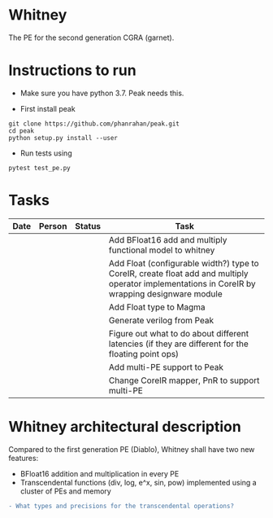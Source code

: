 # Whitney
The PE for the second generation CGRA (garnet).

# Instructions to run
* Make sure you have python 3.7. Peak needs this.

* First install peak
```
git clone https://github.com/phanrahan/peak.git
cd peak
python setup.py install --user
```

* Run tests using
```
pytest test_pe.py
```

# Tasks
| Date | Person | Status | Task |
| ---- | ------ | ------ | ---- |
| | | | Add BFloat16 add and multiply functional model to whitney |
| | | | Add Float (configurable width?) type to CoreIR, create float add and multiply operator implementations in CoreIR by wrapping designware module |
| | | | Add Float type to Magma |
| | | | Generate verilog from Peak |
| | | | Figure out what to do about different latencies (if they are different for the floating point ops) |
| | | | Add multi-PE support to Peak |
| | | | Change CoreIR mapper, PnR to support multi-PE |

# Whitney architectural description
Compared to the first generation PE (Diablo), Whitney shall have two new features:
* BFloat16 addition and multiplication in every PE
* Transcendental functions (div, log, e^x, sin, pow) implemented using a cluster of PEs and memory
```diff
- What types and precisions for the transcendental operations?
```
